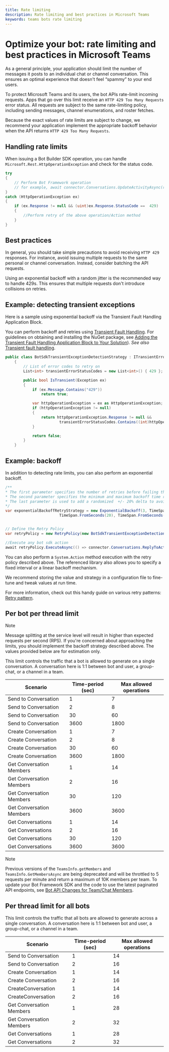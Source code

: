 ```yaml
---
title: Rate limiting
description: Rate limiting and best practices in Microsoft Teams
keywords: teams bots rate limiting
---
```


# Optimize your bot: rate limiting and best practices in Microsoft Teams

As a general principle, your application should limit the number of messages it posts to an individual chat or channel conversation. This ensures an optimal experience that doesn't feel “spammy” to your end users.

To protect Microsoft Teams and its users, the bot APIs rate-limit incoming requests. Apps that go over this limit receive an `HTTP 429 Too Many Requests` error status. All requests are subject to the same rate-limiting policy, including sending messages, channel enumerations, and roster fetches.

Because the exact values of rate limits are subject to change, we recommend your application implement the appropriate backoff behavior when the API returns `HTTP 429 Too Many Requests`.

## Handling rate limits

When issuing a Bot Builder SDK operation, you can handle `Microsoft.Rest.HttpOperationException` and check for the status code.

```csharp
try
{
    // Perform Bot Framework operation
    // for example, await connector.Conversations.UpdateActivityAsync(reply);
}
catch (HttpOperationException ex)
{
    if (ex.Response != null && (uint)ex.Response.StatusCode ==  429)
    {
        //Perform retry of the above operation/Action method
    }
}
```

## Best practices

In general, you should take simple precautions to avoid receiving `HTTP 429` responses. For instance, avoid issuing multiple requests to the same personal or channel conversation. Instead, consider batching the API requests.

Using an exponential backoff with a random jitter is the recommended way to handle 429s. This ensures that multiple requests don't introduce collisions on retries.

## Example: detecting transient exceptions

Here is a sample using exponential backoff via the Transient Fault Handling Application Block.

You can perform backoff and retries using [Transient Fault Handling](/previous-versions/msp-n-p/hh675232%28v%3dpandp.10%29). For guidelines on obtaining and installing the NuGet package, see [Adding the Transient Fault Handling Application Block to Your Solution](/previous-versions/msp-n-p/dn440719(v=pandp.60)?redirectedfrom=MSDN)). *See also* [Transient fault handling](/azure/architecture/best-practices/transient-faults).

```csharp
public class BotSdkTransientExceptionDetectionStrategy : ITransientErrorDetectionStrategy
    {
        // List of error codes to retry on
        List<int> transientErrorStatusCodes = new List<int>() { 429 };

        public bool IsTransient(Exception ex)
        {
            if (ex.Message.Contains("429"))
                return true;

            var httpOperationException = ex as HttpOperationException;
            if (httpOperationException != null)
            {
                return httpOperationException.Response != null &&
                        transientErrorStatusCodes.Contains((int)httpOperationException.Response.StatusCode);
            }

            return false;
        }
    }
```

## Example: backoff

In addition to detecting rate limits, you can also perform an exponential backoff.

```csharp
/**
* The first parameter specifies the number of retries before failing the operation.
* The second parameter specifies the minimum and maximum backoff time respectively.
* The last parameter is used to add a randomized  +/- 20% delta to avoid numerous clients retrying simultaneously.
*/
var exponentialBackoffRetryStrategy = new ExponentialBackoff(3, TimeSpan.FromSeconds(2),
                        TimeSpan.FromSeconds(20), TimeSpan.FromSeconds(1));


// Define the Retry Policy
var retryPolicy = new RetryPolicy(new BotSdkTransientExceptionDetectionStrategy(), exponentialBackoffRetryStrategy);

//Execute any bot sdk action
await retryPolicy.ExecuteAsync(() => connector.Conversations.ReplyToActivityAsync( (Activity)reply) ).ConfigureAwait(false);
```

You can also perform a `System.Action` method execution with the retry policy described above. The referenced library also allows you to specify a fixed interval or a linear backoff mechanism.

We recommend storing the value and strategy in a configuration file to fine-tune and tweak values at run time.

For more information, check out this handy guide on various retry patterns: [Retry pattern](/azure/architecture/patterns/retry).

## Per bot per thread limit

>[!NOTE]
>Message splitting at the service level will result in higher than expected requests per second (RPS). If you're concerned about approaching the limits, you should implement the backoff strategy described above. The values provided below are for estimation only.

This limit controls the traffic that a bot is allowed to generate on a single conversation. A conversation here is 1:1 between bot and user, a group-chat, or a channel in a team.

| **Scenario** | **Time-period (sec)** | **Max allowed operations** |
| --- | --- | --- |
| Send to Conversation | 1 | 7 |
| Send to Conversation | 2 | 8 |
| Send to Conversation | 30 | 60 |
| Send to Conversation | 3600 | 1800 |
| Create Conversation | 1 | 7 |
| Create Conversation | 2 | 8 |
| Create Conversation | 30 | 60 |
| Create Conversation | 3600 | 1800 |
| Get Conversation Members| 1 | 14 |
| Get Conversation Members| 2 | 16 |
| Get Conversation Members| 30 | 120 |
| Get Conversation Members| 3600 | 3600 |
| Get Conversations | 1 | 14 |
| Get Conversations | 2 | 16 |
| Get Conversations | 30 | 120 |
| Get Conversations | 3600 | 3600 |

>[!NOTE]
> Previous versions of the `TeamsInfo.getMembers` and `TeamsInfo.GetMembersAsync` are being deprecated and will be throttled to 5 requests per minute and return a maximum of 10K members per team. To update your Bot Framework SDK and the code to use the latest paginated API endpoints, see [Bot API Changes for Team/Chat Members](../../resources/team-chat-member-api-changes.md).

## Per thread limit for all bots

This limit controls the traffic that all bots are allowed to generate across a single conversation. A conversation here is 1:1 between bot and user, a group-chat, or a channel in a team.

| **Scenario** | **Time-period (sec)** | **Max allowed operations** |
| --- | --- | --- |
| Send to Conversation | 1 | 14 |
| Send to Conversation | 2 | 16 |
| Create Conversation | 1 | 14 |
| Create Conversation | 2 | 16 |
| CreateConversation| 1 | 14 |
| CreateConversation| 2 | 16 |
| Get Conversation Members| 1 | 28 |
| Get Conversation Members| 2 | 32 |
| Get Conversations | 1 | 28 |
| Get Conversations | 2 | 32 |
